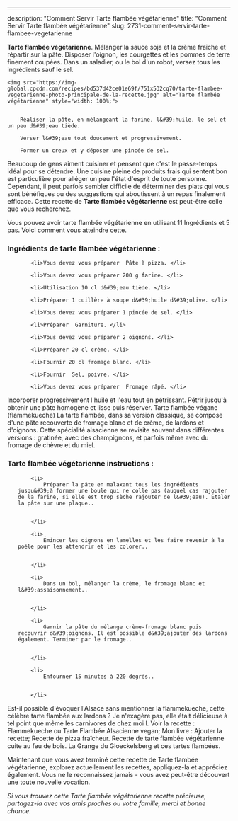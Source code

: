 ---
description: "Comment Servir Tarte flambée végétarienne"
title: "Comment Servir Tarte flambée végétarienne"
slug: 2731-comment-servir-tarte-flambee-vegetarienne

<p>
	<strong>Tarte flambée végétarienne</strong>. 
	Mélanger la sauce soja et la crème fraîche et répartir sur la pâte. Disposer l&#39;oignon, les courgettes et les pommes de terre finement coupées. Dans un saladier, ou le bol d&#39;un robot, versez tous les ingrédients sauf le sel.
</p>
<p>
	
	<img src="https://img-global.cpcdn.com/recipes/bd537d42ce01e69f/751x532cq70/tarte-flambee-vegetarienne-photo-principale-de-la-recette.jpg" alt="Tarte flambée végétarienne" style="width: 100%;">
	
	
		Réaliser la pâte, en mélangeant la farine, l&#39;huile, le sel et un peu d&#39;eau tiède.
	
		Verser l&#39;eau tout doucement et progressivement.
	
		Former un creux et y déposer une pincée de sel.
	
</p>

Beaucoup de gens aiment cuisiner et pensent que c'est le passe-temps idéal pour se détendre. Une cuisine pleine de produits frais qui sentent bon est particulière pour alléger un peu l'état d'esprit de toute personne. Cependant, il peut parfois sembler difficile de déterminer des plats qui vous sont bénéfiques ou des suggestions qui aboutissent à un repas finalement efficace. Cette recette de <strong> Tarte flambée végétarienne </strong> est peut-être celle que vous recherchez.

<!--inarticleads1-->

Vous pouvez avoir tarte flambée végétarienne en utilisant 11 Ingrédients et 5 pas. Voici comment vous atteindre cette.

<h3>Ingrédients de tarte flambée végétarienne :</h3>

<ol>
	
		<li>Vous devez vous préparer  Pâte à pizza. </li>
	
		<li>Vous devez vous préparer 200 g farine. </li>
	
		<li>Utilisation 10 cl d&#39;eau tiède. </li>
	
		<li>Préparer 1 cuillère à soupe d&#39;huile d&#39;olive. </li>
	
		<li>Vous devez vous préparer 1 pincée de sel. </li>
	
		<li>Préparer  Garniture. </li>
	
		<li>Vous devez vous préparer 2 oignons. </li>
	
		<li>Préparer 20 cl crème. </li>
	
		<li>Fournir 20 cl fromage blanc. </li>
	
		<li>Fournir  Sel, poivre. </li>
	
		<li>Vous devez vous préparer  Fromage râpé. </li>
	
</ol>

Incorporer progressivement l&#39;huile et l&#39;eau tout en pétrissant. Pétrir jusqu&#39;à obtenir une pâte homogène et lisse puis réserver. Tarte flambée végane (flammekueche) La tarte flambée, dans sa version classique, se compose d&#39;une pâte recouverte de fromage blanc et de crème, de lardons et d&#39;oignons. Cette spécialité alsacienne se revisite souvent dans différentes versions : gratinée, avec des champignons, et parfois même avec du fromage de chèvre et du miel. 

<!--inarticleads2-->

<h3>Tarte flambée végétarienne instructions :</h3>

<ol>
	
		<li>
			Préparer la pâte en malaxant tous les ingrédients jusqu&#39;à former une boule qui ne colle pas (auquel cas rajouter de la farine, si elle est trop sèche rajouter de l&#39;eau). Étaler la pâte sur une plaque..
			
			
		</li>
	
		<li>
			Émincer les oignons en lamelles et les faire revenir à la poêle pour les attendrir et les colorer..
			
			
		</li>
	
		<li>
			Dans un bol, mélanger la crème, le fromage blanc et l&#39;assaisonnement..
			
			
		</li>
	
		<li>
			Garnir la pâte du mélange crème-fromage blanc puis recouvrir d&#39;oignons. Il est possible d&#39;ajouter des lardons également. Terminer par le fromage..
			
			
		</li>
	
		<li>
			Enfourner 15 minutes à 220 degrés..
			
			
		</li>
	
</ol>

Est-il possible d&#39;évoquer l&#39;Alsace sans mentionner la flammekueche, cette célèbre tarte flambée aux lardons ? Je n&#39;exagère pas, elle était délicieuse à tel point que même les carnivores de chez moi l. Voir la recette : Flammekueche ou Tarte Flambée Alsacienne vegan; Mon livre : Ajouter la recette; Recette de pizza fraîcheur. Recette de tarte flambée végétarienne cuite au feu de bois. La Grange du Gloeckelsberg et ces tartes flambées. 

<!--inarticleads1-->

<p>
Maintenant que vous avez terminé cette recette de Tarte flambée végétarienne, explorez actuellement les recettes, appliquez-la et appréciez également. Vous ne le reconnaissez jamais - vous avez peut-être découvert une toute nouvelle vocation.
</p>

<p>
<i>Si vous trouvez cette Tarte flambée végétarienne recette précieuse, partagez-la avec vos amis proches ou votre famille, merci et bonne chance.</i>
</p>
